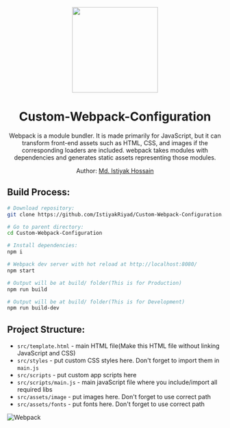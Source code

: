 <div align="center">
  <img width="200" height="200" src="https://webpack.js.org/assets/icon-square-big.svg">
  <h1>Custom-Webpack-Configuration</h1>
  <p>
    Webpack is a module bundler. It is made primarily for JavaScript, but it can transform front-end assets such as HTML, CSS, and images if the corresponding loaders are included. webpack takes modules with dependencies and generates static assets representing those modules.
  </p>
  <p>Author: <a href="https://github.com/IstiyakRiyad" target="_blank">Md. Istiyak Hossain</a> </p>
</div>


## Build Process:

``` bash
# Download repository:
git clone https://github.com/IstiyakRiyad/Custom-Webpack-Configuration.git

# Go to parent directory:
cd Custom-Webpack-Configuration

# Install dependencies:
npm i

# Webpack dev server with hot reload at http://localhost:8080/
npm start

# Output will be at build/ folder(This is for Production)
npm run build

# Output will be at build/ folder(This is for Development)
npm run build-dev
```
## Project Structure:

* `src/template.html` - main HTML file(Make this HTML file without linking JavaScript and CSS)
* `src/styles` - put custom CSS styles here. Don't forget to import them in `main.js`
* `src/scripts` - put custom app scripts here
* `src/scripts/main.js` - main javaScript file where you include/import all required libs
* `src/assets/image` - put images here. Don't forget to use correct path
* `src/assets/fonts` - put fonts here. Don't forget to use correct path

![Webpack](https://user-images.githubusercontent.com/54698049/129415445-2a5a7fd9-601f-4864-b43f-ab6cf684fd13.jpg)

